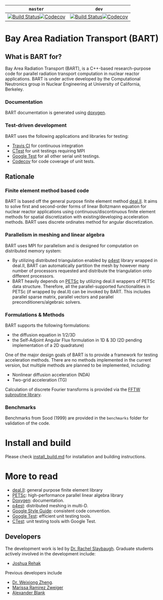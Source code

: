 | `master` | `dev` |
|----------|-------|
|[![Build Status](https://travis-ci.org/SlaybaughLab/BART.svg?branch=master)](https://travis-ci.org/SlaybaughLab/BART)[![Codecov](https://codecov.io/gh/SlaybaughLab/BART/branch/master/graph/badge.svg)](https://codecov.io/gh/SlaybaughLab/BART/branch/master)|[![Build Status](https://travis-ci.org/SlaybaughLab/BART.svg?branch=dev)](https://travis-ci.org/SlaybaughLab/BART)[![Codecov](https://codecov.io/gh/SlaybaughLab/BART/branch/dev/graph/badge.svg)](https://codecov.io/gh/SlaybaughLab/BART/branch/dev)|

# Bay Area Radiation Transport (BART)

## What is BART for?

Bay Area Radiation Transport (BART), is a C++-based research-purpose
code for parallel radiation transport computation in nuclear reactor
applications. BART is under active developed by the Computational
Neutronics group in Nuclear Engineering at University of California,
Berkeley.

### Documentation

BART documentation is generated using [doxygen](http://www.stack.nl/~dimitri/doxygen/).

### Test-driven development
BART uses the following applications and libraries for testing:
- [Travis CI](https://travis-ci.org) for continuous integration
- [CTest](https://cmake.org/Wiki/CMake/Testing_With_CTest) for unit testings requiring MPI
- [Google Test](https://github.com/google/googletest) for all other
  serial unit testings.
- [Codecov](https://codecov.io/) for code coverage of unit tests.

## Rationale
### Finite element method based code
BART is based off the general purpose finite element method [deal.II](http://www.dealii.org/). It aims to solve first and second-order forms of linear Boltzmann equation for nuclear reactor applications using continuous/discontinuous finite element methods for spatial discretization with existing/developing acceleration methods. BART uses discrete ordinates method for angular discretization. 

### Parallelism in meshing and linear algebra
BART uses MPI for parallelism and is designed for computation on distributed memory system:
- By utilizing distributed triangulation enabled by [p4est](https://www.mcs.anl.gov/petsc/) library wrapped in deal.II, BART can automatically partition the mesh by however many number of processors requested and distribute the triangulation onto different processors.
- BART heavily depends on [PETSc](https://www.mcs.anl.gov/petsc/) by utilizing deal.II wrappers of PETSc data structure. Therefore, all the parallel-supported functionalities in PETSc (if wrapped by deal.II) can be invoked by BART. This includes parallel sparse matrix, parallel vectors and parallel preconditioners/algebraic solvers.

### Formulations & Methods

BART supports the following formulations: 
- the diffusion equation in 1/2/3D
- the Self-Adjoint Angular Flux formulation in 1D & 3D (2D pending implementation of a 2D quadrature)

One of the major design goals of BART is to provide a framework for testing acceleration methods. There are no methods implemented in the current version, but multiple methods are planned to be implemented, including:

- Nonlinear diffusion acceleration (NDA)
- Two-grid acceleration (TG)

Calculation of discrete Fourier transforms is provided via the [FFTW subroutine library](http://www.fftw.org/).

### Benchmarks

Benchmarks from Sood (1999) are provided in the `benchmarks` folder for validation of the code.

# Install and build
Please check [install_build.md](https://github.com/SlaybaughLab/BART/blob/master/install_build.md) for installation and building instructions.

# More to read
- [deal.II](http://www.dealii.org/): general purpose finite element library
- [PETSc](https://www.mcs.anl.gov/petsc/): high-performance parallel linear algebra library
- [Doxygen](http://www.stack.nl/~dimitri/doxygen/): documentation.
- [p4est](http://www.p4est.org/): distributed meshing in multi-D.
- [Google Style Guide](https://google.github.io/styleguide/cppguide.html): consistent code convention.
- [Google Test](https://github.com/google/googletest): efficient unit testing tools.
- [CTest](https://cmake.org/Wiki/CMake/Testing_With_CTest): unit testing tools  with Google Test.

## Developers
The development work is led by [Dr. Rachel Slaybaugh](https://github.com/rachelslaybaugh). Graduate students actively involved in the development include:
- [Joshua Rehak](https://github.com/jsrehak/)

Previous developers include 
- [Dr. Weixiong Zheng](https://github.com/weixiong-zheng-berkeley/).
- [Marissa Ramirez Zweiger](https://github.com/mzweig/)
- [Alexander Blank](https://github.com/AlexanderBlank)
